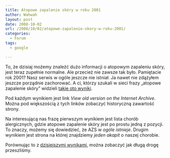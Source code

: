 ```yaml
---
title: Atopowe zapalenie skóry w roku 2001
author: Wahwah
layout: post
date: 2008-10-02
url: /2008/10/02/atopowe-zapalenie-skory-w-roku-2001/
categories:
  - Forum
tags:
  - google

---
```

To, że dzisiaj możemy znaleźć dużo informacji o atopowym zapaleniu skóry, jest teraz zupełnie normalne. Ale przecież nie zawsze tak było. Pamiętacie rok 2001? Nasz serwis w ogóle jeszcze nie istniał. Ja nawet nie zdążyłem jeszcze porządnie zachorować. A ci, którzy szukali w sieci frazy „atopowe zapalenie skóry” widzieli [takie oto wyniki][1].

Pod każdym wynikiem jest link _View old version on the Internet Archive_. Można pod większością z tych linków zobaczyć historyczną zawartość strony.

Na interesującą nas frazę pierwszym wynikiem jest lista chorób alergicznych, gdzie atopowe zapalenie skóry jest po prostu jedną z pozycji. To znaczy, możemy się dowiedzieć, że AZS w _ogóle istnieje_. Drugim wynikiem jest strona na której znajdziemy _jeden akapit_ o naszej chorobie.

Porównując to z [dzisiejszymi wynikami][2], można zobaczyć jak długą drogę przeszliśmy.

 [1]: http://www.google.com/search2001/search?hl=en&q=atopowe+zapalenie+sk%C3%B3ry&btnG=Google+Search
 [2]: http://www.google.pl/search?hl=pl&q=atopowe+zapalenie+sk%C3%B3ry&btnG=Szukaj+w+Google&lr=